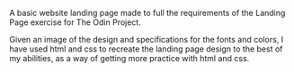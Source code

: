A basic website landing page made to full the requirements of the Landing Page exercise for The Odin Project. 

Given an image of the design and specifications for the fonts and colors, I have used html and css to recreate the landing page design to the best of my abilities, as a way of getting more practice with html and css.
